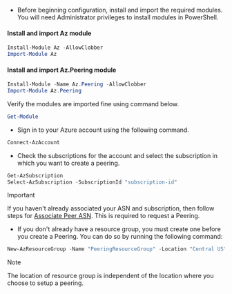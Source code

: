 
* Before beginning configuration, install and import the required modules. You will need Administrator privileges to install modules in PowerShell.

#### Install and import Az module
```powershell
Install-Module Az -AllowClobber
Import-Module Az
```

#### Install and import Az.Peering module
```powershell
Install-Module -Name Az.Peering -AllowClobber
Import-Module Az.Peering
```

Verify the modules are imported fine using command below.
```powershell
Get-Module
```

* Sign in to your Azure account using the following command.

```powershell
Connect-AzAccount
```

* Check the subscriptions for the account and select the subscription in which you want to create a peering.

```powershell
Get-AzSubscription
Select-AzSubscription -SubscriptionId "subscription-id"
```

> [!IMPORTANT]
> If you haven't already associated your ASN and subscription, then follow steps for [Associate Peer ASN](peering-subscription-registration.md). This is required to request a Peering.

* If you don't already have a resource group, you must create one before you create a Peering. You can do so by running the following command:

```powershell
New-AzResourceGroup -Name "PeeringResourceGroup" -Location "Central US"
```

> [!NOTE]
> The location of resource group is independent of the location where you choose to setup a peering.
&nbsp;
